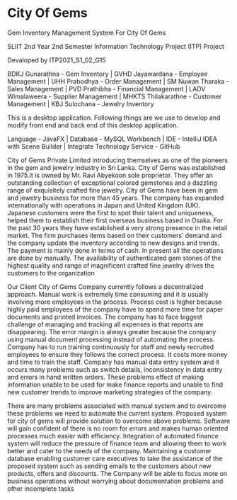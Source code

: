 # City Of Gems
Gem Inventory Management System For City Of Gems

SLIIT 2nd Year 2nd Semester Information Technology Project (ITP) Project

Devaloped by ITP2021_S1_02_G15

BDKJ Gunarathna - Gem Inventory | GVHD Jayawardana - Employee Management | UHH Prabodhya - Order Management | SM Nuwan Tharaka - Sales Management | PVD Prathibha - Financial Management | LADV Wimalaweera - Supplier Management | MHKTS Thilakarathne - Customer Management | KBJ Sulochana - Jewelry Inventory

This is a desktop application. Following things are we use to develop and modify front end and back end of this desktop application.

Language - JavaFX | Database - MySQL Workbench |  IDE - IntelliJ IDEA with Scene Builder | Integrate Technology Service - GitHub

City of Gems Private Limited introducing themselves as one of the pioneers in the gem and 
jewelry industry in Sri Lanka. City of Gems was established in 1975.It is owned by Mr. 
Ravi Abyekoon sole proprietor. They offer an outstanding collection of exceptional colored 
gemstones and a dazzling range of exquisitely crafted fine jewelry. City of Gems have been 
in gem and jewelry business for more than 45 years. The company has expanded 
internationally with operations in Japan and United Kingdom (UK). Japanese customers 
were the first to spot their talent and uniqueness, helped them to establish their first 
overseas business based in Osaka. For the past 30 years they have established a very strong 
presence in the retail market. The firm purchases items based on their customers’ demand 
and the company update the inventory according to new designs and trends. The payment 
is mainly done in terms of cash. In present all the operations are done by manually. The 
availability of authenticated gem stones of the highest quality and range of magnificent 
crafted fine jewelry drives the customers to the organization

Our Client City of Gems Company currently follows a decentralized approach. Manual 
work is extremely time consuming and it is usually involving more employees in the 
process. Process cost is higher because highly paid employees of the company have to 
spend more time for paper documents and printed invoices. The company has to face 
biggest challenge of managing and tracking all expenses is that reports are disappearing. 
The error margin is always greater because the company using manual document 
processing instead of automating the process. Company has to run training continuously 
for staff and newly recruited employees to ensure they follows the correct process. It costs 
more money and time to train the staff. 
Company has manual data entry system and it occurs many problems such as switch details, 
inconsistency in data entry and errors in hand written orders. These problems effect of 
making information unable to be used for make finance reports and unable to find new 
customer trends to improve marketing strategies of the company. 

There are many problems associated with manual system and to overcome these problems 
we need to automate the current system. Proposed system for city of gems will provide 
solution to overcome above problems. Software will gain confident of there is no room for 
errors and makes human oriented processes much easier with efficiency. Integration of 
automated finance system will reduce the pressure of finance team and allowing them to 
work better and cater to the needs of the company. Maintaining a customer database 
enabling customer care executives to take the assistance of the proposed system such as 
sending emails to the customers about new products, offers and discounts. The Company 
will be able to focus more on business operations without worrying about documentation 
problems and other incomplete tasks
